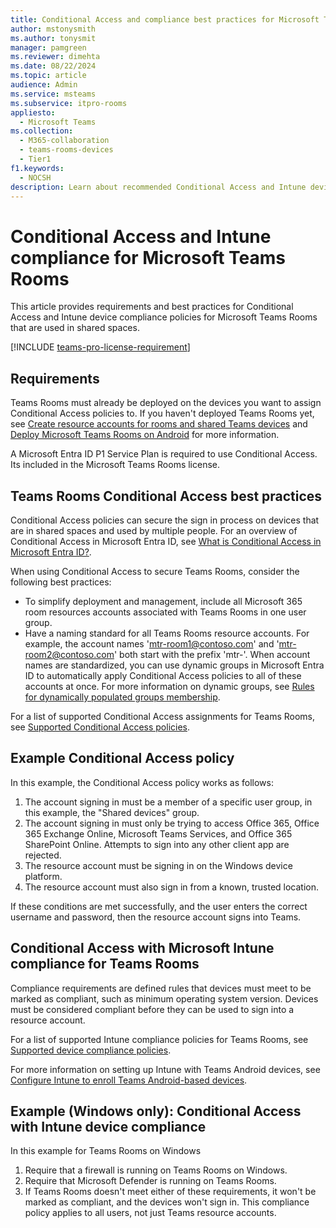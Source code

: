 ```yaml
---
title: Conditional Access and compliance best practices for Microsoft Teams Rooms
author: mstonysmith
ms.author: tonysmit
manager: pamgreen
ms.reviewer: dimehta
ms.date: 08/22/2024
ms.topic: article
audience: Admin
ms.service: msteams
ms.subservice: itpro-rooms
appliesto: 
  - Microsoft Teams
ms.collection: 
  - M365-collaboration
  - teams-rooms-devices
  - Tier1
f1.keywords: 
  - NOCSH
description: Learn about recommended Conditional Access and Intune device compliance policies and best practices for Microsoft Teams Rooms.
---
```


# Conditional Access and Intune compliance for Microsoft Teams Rooms

This article provides requirements and best practices for Conditional Access and Intune device compliance policies for Microsoft Teams Rooms that are used in shared spaces.

[!INCLUDE [teams-pro-license-requirement](../includes/teams-pro-license-requirement.md)]

## Requirements

Teams Rooms must already be deployed on the devices you want to assign Conditional Access policies to. If you haven't deployed Teams Rooms yet, see [Create resource accounts for rooms and shared Teams devices](create-resource-account.md) and [Deploy Microsoft Teams Rooms on Android](../devices/collab-bar-deploy.md) for more information.

A Microsoft Entra ID P1 Service Plan is required to use Conditional Access. Its included in the Microsoft Teams Rooms license.

## Teams Rooms Conditional Access best practices

Conditional Access policies can secure the sign in process on devices that are in shared spaces and used by multiple people. For an overview of Conditional Access in Microsoft Entra ID, see [What is Conditional Access in Microsoft Entra ID?](/azure/active-directory/conditional-access/overview).

When using Conditional Access to secure Teams Rooms, consider the
following best practices:

- To simplify deployment and management, include all Microsoft 365 room resources accounts associated with Teams Rooms in one user group.
- Have a naming standard for all Teams Rooms resource accounts. For
    example, the account names 'mtr-room1@contoso.com' and
    'mtr-room2@contoso.com' both start with the prefix 'mtr-'.
    When account names are standardized, you can use dynamic groups in Microsoft Entra ID
    to automatically apply Conditional Access policies to all of these
    accounts at once. For more information on dynamic groups, see [Rules for dynamically populated groups membership](/azure/active-directory/enterprise-users/groups-dynamic-membership).

For a list of supported Conditional Access assignments for Teams Rooms, see [Supported Conditional Access policies](supported-ca-and-compliance-policies.md#supported-conditional-access-policies).

## Example Conditional Access policy

In this example, the Conditional Access policy works as follows:

1. The account signing in must be a member of a specific user group, in this example, the "Shared devices" group.
2. The account signing in must only be trying to access Office 365, Office 365 Exchange Online, Microsoft Teams Services, and Office 365 SharePoint Online. Attempts to sign into any other client app are rejected.
3. The resource account must be signing in on the Windows device platform.
4. The resource account must also sign in from a known, trusted location.

If these conditions are met successfully, and the user enters the correct username and password, then the resource account signs into Teams.

## Conditional Access with Microsoft Intune compliance for Teams Rooms

Compliance requirements are defined rules that devices must meet to be marked as compliant, such as minimum operating system version. Devices must be considered compliant before they can be used to sign into a resource account.

For a list of supported Intune compliance policies for Teams Rooms, see [Supported device compliance policies](supported-ca-and-compliance-policies.md#supported-device-compliance-policies).

For more information on setting up Intune with Teams Android devices, see [Configure Intune to enroll Teams Android-based devices](../devices/phones-panels-deploy.md#configure-intune-to-enroll-teams-android-based-devices).

## Example (Windows only): Conditional Access with Intune device compliance

In this example for Teams Rooms on Windows

1. Require that a firewall is running on Teams Rooms on Windows.
2. Require that Microsoft Defender is running on Teams Rooms.
3. If Teams Rooms doesn't meet either of these requirements, it won't be marked as compliant, and the devices won't sign in.
This compliance policy applies to all users, not just Teams resource accounts.